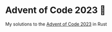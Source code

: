 # Advent of Code 2023 🎄

My solutions to the [Advent of Code 2023](https://adventofcode.com/2023/) in Rust
